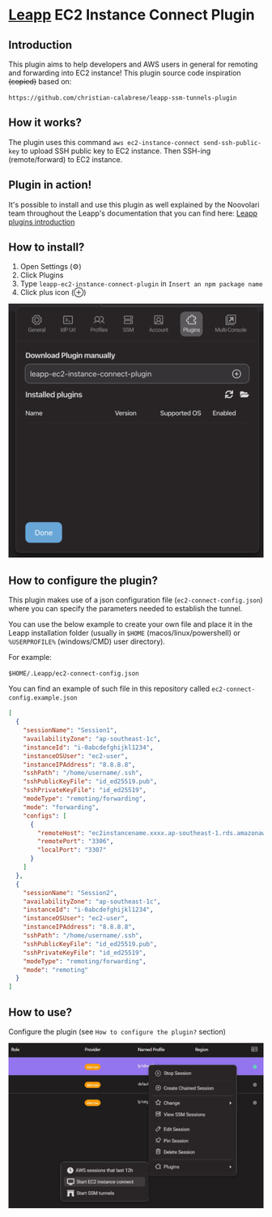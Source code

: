 # [Leapp](https://www.leapp.cloud) EC2 Instance Connect Plugin</h1>

## Introduction

This plugin aims to help developers and AWS users in general for remoting and forwarding into EC2 instance!
This plugin source code inspiration ~~(copied)~~ based on:

`https://github.com/christian-calabrese/leapp-ssm-tunnels-plugin`

## How it works?

The plugin uses this command `aws ec2-instance-connect send-ssh-public-key` to upload SSH public key to EC2 instance. Then SSH-ing (remote/forward) to EC2 instance.

## Plugin in action!

It's possible to install and use this plugin as well explained by the Noovolari team throughout the Leapp's documentation that you can find here:
[Leapp plugins introduction](https://docs.leapp.cloud/0.17.0/plugins/plugins-introduction)

## How to install?

1. Open Settings (⚙)
2. Click Plugins
3. Type `leapp-ec2-instance-connect-plugin` in `Insert an npm package name`
4. Click plus icon (⊕)

![How to install](how_to_install.png)


## How to configure the plugin?

This plugin makes use of a json configuration file (`ec2-connect-config.json`) where you can specify the parameters needed to establish the tunnel.

You can use the below example to create your own file and place it in the Leapp installation folder (usually in `$HOME` (macos/linux/powershell) or `%USERPROFILE%` (windows/CMD) user directory).

For example:

`$HOME/.Leapp/ec2-connect-config.json`

You can find an example of such file in this repository called `ec2-connect-config.example.json`

```json
[
  {
    "sessionName": "Session1",
    "availabilityZone": "ap-southeast-1c",
    "instanceId": "i-0abcdefghijkl1234",
    "instanceOSUser": "ec2-user",
    "instanceIPAddress": "8.8.8.8",
    "sshPath": "/home/username/.ssh",
    "sshPublicKeyFile": "id_ed25519.pub",
    "sshPrivateKeyFile": "id_ed25519",
    "modeType": "remoting/forwarding",
    "mode": "forwarding",
    "configs": [
      {
        "remoteHost": "ec2instancename.xxxx.ap-southeast-1.rds.amazonaws.com",
        "remotePort": "3306",
        "localPort": "3307"
      }
    ]
  },
  {
    "sessionName": "Session2",
    "availabilityZone": "ap-southeast-1c",
    "instanceId": "i-0abcdefghijkl1234",
    "instanceOSUser": "ec2-user",
    "instanceIPAddress": "8.8.8.8",
    "sshPath": "/home/username/.ssh",
    "sshPublicKeyFile": "id_ed25519.pub",
    "sshPrivateKeyFile": "id_ed25519",
    "modeType": "remoting/forwarding",
    "mode": "remoting"
  }
]
```

## How to use?

Configure the plugin (see `How to configure the plugin?` section)

![How to use](how_to_use.jpg)
